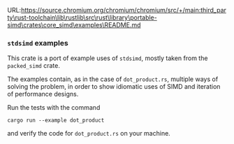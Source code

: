 URL:https://source.chromium.org/chromium/chromium/src/+/main:third_party\rust-toolchain\lib\rustlib\src\rust\library\portable-simd\crates\core_simd\examples\README.md
### `stdsimd` examples

This crate is a port of example uses of `stdsimd`, mostly taken from the `packed_simd` crate.

The examples contain, as in the case of `dot_product.rs`, multiple ways of solving the problem, in order to show idiomatic uses of SIMD and iteration of performance designs.

Run the tests with the command 

```
cargo run --example dot_product
```

and verify the code for `dot_product.rs` on your machine.
